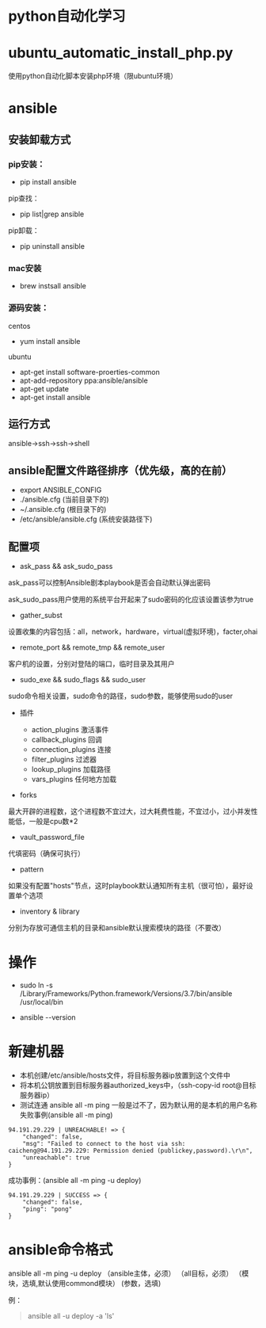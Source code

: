 # python自动化学习

# ubuntu_automatic_install_php.py
使用python自动化脚本安装php环境（限ubuntu环境）

# ansible
## 安装卸载方式
### pip安装：
* pip install ansible

pip查找：
* pip list|grep ansible

pip卸载：
* pip uninstall ansible

### mac安装
* brew instsall ansible


### 源码安装：
centos
* yum install ansible

ubuntu
* apt-get install software-proerties-common
* apt-add-repository ppa:ansible/ansible
* apt-get update
* apt-get install ansible

## 运行方式
ansible->ssh->ssh->shell

## ansible配置文件路径排序（优先级，高的在前）
* export ANSIBLE_CONFIG
* ./ansible.cfg (当前目录下的)
* ~/.ansible.cfg (根目录下的)
* /etc/ansible/ansible.cfg (系统安装路径下)


## 配置项
* ask_pass && ask_sudo_pass

ask_pass可以控制Ansible剧本playbook是否会自动默认弹出密码

ask_sudo_pass用户使用的系统平台开起来了sudo密码的化应该设置该参为true

* gather_subst

设置收集的内容包括：all，network，hardware，virtual(虚拟环境)，facter,ohai

* remote_port && remote_tmp && remote_user

客户机的设置，分别对登陆的端口，临时目录及其用户

* sudo_exe && sudo_flags && sudo_user

sudo命令相关设置，sudo命令的路径，sudo参数，能够使用sudo的user

* 插件

    * action_plugins 激活事件
    * callback_plugins 回调
    * connection_plugins 连接
    * filter_plugins 过滤器
    * lookup_plugins 加载路径
    * vars_plugins 任何地方加载
    
* forks

最大开辟的进程数，这个进程数不宜过大，过大耗费性能，不宜过小，过小并发性能低，一般是cpu数*2

* vault_password_file

代填密码（确保可执行）

* pattern

如果没有配置"hosts"节点，这时playbook默认通知所有主机（很可怕），最好设置单个选项

* inventory & library

分别为存放可通信主机的目录和ansible默认搜索模块的路径（不要改）


# 操作
* sudo ln -s /Library/Frameworks/Python.framework/Versions/3.7/bin/ansible /usr/local/bin

* ansible --version


# 新建机器
* 本机创建/etc/ansible/hosts文件，将目标服务器ip放置到这个文件中
* 将本机公钥放置到目标服务器authorized_keys中，（ssh-copy-id root@目标服务器ip）
* 测试连通 ansible all -m ping
  一般是过不了，因为默认用的是本机的用户名称
失败事例(ansible all -m ping)
```
94.191.29.229 | UNREACHABLE! => {
    "changed": false,
    "msg": "Failed to connect to the host via ssh: caicheng@94.191.29.229: Permission denied (publickey,password).\r\n",
    "unreachable": true
}
```
成功事例：(ansible all -m ping -u deploy)
```
94.191.29.229 | SUCCESS => {
    "changed": false,
    "ping": "pong"
}
```

# ansible命令格式
   ansible            all             -m ping                        -u deploy
（ansible主体，必须） （all目标，必须）  （模块，选填,默认使用commond模块）    (参数，选填)


例：
> ansible all -u deploy -a 'ls' 